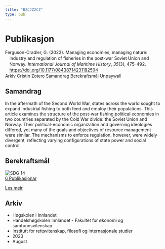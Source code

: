 ```yaml
---
title: "BZCJZ2CZ"
type: pub
---
```

<h1>Publikasjon</h1>
<article id="csl-bib-container-BZCJZ2CZ" class="csl-bib-container">
  <div class="csl-bib-body" style="line-height: 1.35; padding-left: 1em; text-indent:-1em;">
  <div class="csl-entry">Ferguson-Cradler, G. (2023). Managing economies, managing nature: Industry and regulation of fisheries in the post-war Soviet Union and Norway. <i>International Journal of Maritime History</i>, <i>35</i>(3), 475&#x2013;492. <a href="https://doi.org/10.1177/08438714231182504">https://doi.org/10.1177/08438714231182504</a></div>
</div>
  <div class="csl-bib-buttons">
    <a href="#taxonomy-article-BZCJZ2CZ" class="csl-bib-button">Arkiv</a>
    <a href="https://app.cristin.no/results/show.jsf?id=2169094" alt="Cristin URL" class="csl-bib-button">Cristin</a>
    <a href="http://zotero.org/groups/5402882/items/BZCJZ2CZ" alt="Zotero URL" class="csl-bib-button">Zotero</a>
    <a href="#abstract-article-BZCJZ2CZ" class="csl-bib-button">Samandrag</a>
    <a href="#sdg-article-BZCJZ2CZ" class="csl-bib-button">Berekraftsmål</a>
    <a href="https://journals.sagepub.com/doi/pdf/10.1177/08438714231182504" class="csl-bib-button">Unpaywall</a>
  </div>
  <div id="csl-bib-meta-container-BZCJZ2CZ"></div>
</article>
<div id="csl-bib-meta-BZCJZ2CZ" class="csl-bib-meta">
  <article id="abstract-article-BZCJZ2CZ" class="abstract-article">
    <h1>Samandrag</h1>
    In the aftermath of the Second World War, states across the world sought to expand industrial fishing to both feed and employ their populations. This article examines the structure of the post-war fishing political economies in two countries separated by the Cold War divide: the Soviet Union and Norway. Their political-economic organization and governing ideologies differed, yet many of the goals and objectives of resource management were similar. The mechanisms to enforce regulation, however, were widely divergent, reflecting varying configurations of state power and social control.
  </article>
  <article id="sdg-article-BZCJZ2CZ" class="sdg-article">
    <h1>Berekraftsmål</h1>
    <div class="sdg-container"><div id="sdg14" class="sdg"> <img src="{{< params subfolder >}}images/sdg/sdg14_no.png" class="image" alt="SDG 14"> <div class="sdg-overlay"> <a href="{{< params subfolder >}}no/archive/?sdg=14#archive" class="sdg-publication-count"><span>6</span> Publikasjonar</a> <p><a href="NA" class="sdg-read-more">Les meir</a></p> </div> </div></div>
  </article>
  <article id="taxonomy-article-BZCJZ2CZ" class="taxonomy-article">
    <h1>Arkiv</h1>
    <ul>
      <li>Høgskolen i Innlandet</li>
      <li>Handelshøgskolen Innlandet - Fakultet for økonomi og samfunnsvitenskap</li>
      <li>Institutt for rettsvitenskap, filosofi og internasjonale studier</li>
      <li>2023</li>
      <li>August</li>
    </ul>
  </article>
</div>
